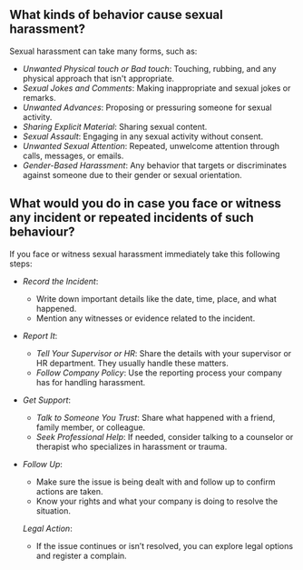 ## What kinds of behavior cause sexual harassment? 

Sexual harassment can take many forms, such as:

- *Unwanted Physical touch or Bad touch*: Touching, rubbing, and any physical approach that isn't appropriate.
- *Sexual Jokes and Comments*: Making inappropriate and sexual jokes or remarks.
- *Unwanted Advances*: Proposing or pressuring someone for sexual activity.
- *Sharing Explicit Material*: Sharing sexual content.
- *Sexual Assault*: Engaging in any sexual activity without consent.
- *Unwanted Sexual Attention*: Repeated, unwelcome attention through calls, messages, or emails.
- *Gender-Based Harassment*: Any behavior that targets or discriminates against someone due to their gender or sexual orientation.

## What would you do in case you face or witness any incident or repeated incidents of such behaviour?

If you face or witness sexual harassment immediately take this following steps:

* *Record the Incident*:
   - Write down important details like the date, time, place, and what happened.
   - Mention any witnesses or evidence related to the incident.

* *Report It*:
   - *Tell Your Supervisor or HR*: Share the details with your supervisor or HR department. They usually handle these matters.
   - *Follow Company Policy*: Use the reporting process your company has for handling harassment.

* *Get Support*:
   - *Talk to Someone You Trust*: Share what happened with a friend, family member, or colleague.
   - *Seek Professional Help*: If needed, consider talking to a counselor or therapist who specializes in harassment or trauma.

* *Follow Up*:
   - Make sure the issue is being dealt with and follow up to confirm actions are taken.
   - Know your rights and what your company is doing to resolve the situation.

   *Legal Action*:
   - If the issue continues or isn’t resolved, you can explore legal options and register a complain.
